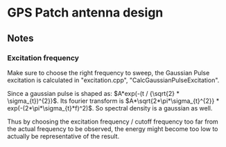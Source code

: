# GPS Patch antenna design
## Notes
### Excitation frequency
Make sure to choose the right frequency to sweep, the Gaussian Pulse excitation is calculated in "excitation.cpp", "CalcGaussianPulseExcitation".

Since a gaussian pulse is shaped as: $A*exp(-(t / {\sqrt{2} * \sigma_{t})^{2}}$. 
Its fourier transform is $A*\sqrt{2*\pi*\sigma_{t}^{2}} * exp(-(2*\pi*\sigma_{t}*f)^2)$. So spectral density is a gaussian as well.

Thus by choosing the excitation frequency / cutoff frequency too far from the actual frequency to be observed, the energy might become too low to actually be representative of the result.

